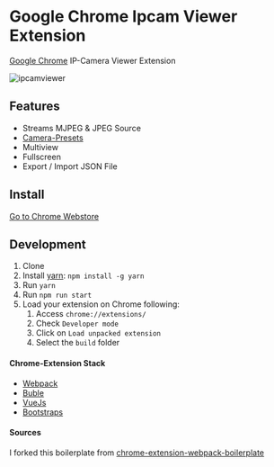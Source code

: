 # Google Chrome Ipcam Viewer Extension

[Google Chrome](https://www.google.de/chrome/browser/desktop/) IP-Camera Viewer Extension

![ipcamviewer](https://github.com/firsttris/chrome.ipcamviewer/raw/master/src/img/Screenshoot1.png)

## Features

* Streams MJPEG & JPEG Source
* [Camera-Presets](https://github.com/firsttris/chrome.ipcamviewer/blob/master/src/data/cameraModels.json)
* Multiview
* Fullscreen
* Export / Import JSON File

## Install

[Go to Chrome Webstore](https://chrome.google.com/webstore/detail/ipcam-viewer/jjfknbejnpjndceceeefmofphphjiamb)

## Development

1. Clone
2. Install [yarn](https://yarnpkg.com): `npm install -g yarn`
3. Run `yarn`
6. Run `npm run start`
7. Load your extension on Chrome following:
    1. Access `chrome://extensions/`
    2. Check `Developer mode`
    3. Click on `Load unpacked extension`
    4. Select the `build` folder

#### Chrome-Extension Stack
- [Webpack](https://webpack.github.io/)
- [Buble](https://buble.surge.sh/)
- [VueJs](https://github.com/vuejs/vue)
- [Bootstraps](https://github.com/twbs/bootstrap)

#### Sources
I forked this boilerplate from [chrome-extension-webpack-boilerplate](https://github.com/samuelsimoes/chrome-extension-webpack-boilerplate)